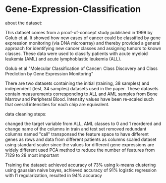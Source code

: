 # Gene-Expression-Classification

about the dataset:

This dataset comes from a proof-of-concept study published in 1999 by Golub et al. It showed how new cases of cancer could be classified by gene expression monitoring (via DNA microarray) and thereby provided a general approach for identifying new cancer classes and assigning tumors to known classes. These data were used to classify patients with acute myeloid leukemia (AML) and acute lymphoblastic leukemia (ALL).

Golub et al "Molecular Classification of Cancer: Class Discovery and Class Prediction by Gene Expression Monitoring"

There are two datasets containing the initial (training, 38 samples) and independent (test, 34 samples) datasets used in the paper. These datasets contain measurements corresponding to ALL and AML samples from Bone Marrow and Peripheral Blood. Intensity values have been re-scaled such that overall intensities for each chip are equivalent.

data cleaning steps:

changed the target variable from ALL, AML classes to 0 and 1
reordered and change name of the columns in train and test set
removed redundant columns named "call"
transponsed the feature space to have different genes as rows and data from different patients as columns
scaled dataset using standard scaler since the values for different gene expressions are widely different
used PCA method to reduce the number of features from 7129 to 28 most important

Training the dataset:
achieved accuracy of 73% using k-means clustering
using gaussian naive bayes, achieved accuracy of 91%
logistic regression with l1 regularization, resulted in 94% accuracy


